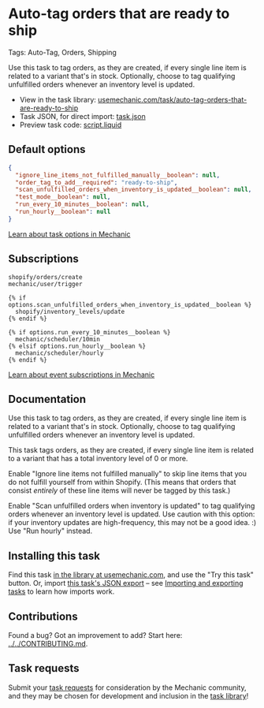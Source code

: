 # Auto-tag orders that are ready to ship

Tags: Auto-Tag, Orders, Shipping

Use this task to tag orders, as they are created, if every single line item is related to a variant that's in stock. Optionally, choose to tag qualifying unfulfilled orders whenever an inventory level is updated.

* View in the task library: [usemechanic.com/task/auto-tag-orders-that-are-ready-to-ship](https://usemechanic.com/task/auto-tag-orders-that-are-ready-to-ship)
* Task JSON, for direct import: [task.json](../../tasks/auto-tag-orders-that-are-ready-to-ship.json)
* Preview task code: [script.liquid](./script.liquid)

## Default options

```json
{
  "ignore_line_items_not_fulfilled_manually__boolean": null,
  "order_tag_to_add__required": "ready-to-ship",
  "scan_unfulfilled_orders_when_inventory_is_updated__boolean": null,
  "test_mode__boolean": null,
  "run_every_10_minutes__boolean": null,
  "run_hourly__boolean": null
}
```

[Learn about task options in Mechanic](https://docs.usemechanic.com/article/471-task-options)

## Subscriptions

```liquid
shopify/orders/create
mechanic/user/trigger

{% if options.scan_unfulfilled_orders_when_inventory_is_updated__boolean %}
  shopify/inventory_levels/update
{% endif %}

{% if options.run_every_10_minutes__boolean %}
  mechanic/scheduler/10min
{% elsif options.run_hourly__boolean %}
  mechanic/scheduler/hourly
{% endif %}
```

[Learn about event subscriptions in Mechanic](https://docs.usemechanic.com/article/408-subscriptions)

## Documentation

Use this task to tag orders, as they are created, if every single line item is related to a variant that's in stock. Optionally, choose to tag qualifying unfulfilled orders whenever an inventory level is updated.

This task tags orders, as they are created, if every single line item is related to a variant that has a total inventory level of 0 or more.

Enable "Ignore line items not fulfilled manually" to skip line items that you do not fulfill yourself from within Shopify. (This means that orders that consist _entirely_ of these line items will never be tagged by this task.)

Enable "Scan unfulfilled orders when inventory is updated" to tag qualifying orders whenever an inventory level is updated. Use caution with this option: if your inventory updates are high-frequency, this may not be a good idea. :) Use "Run hourly" instead.

## Installing this task

Find this task [in the library at usemechanic.com](https://usemechanic.com/task/auto-tag-orders-that-are-ready-to-ship), and use the "Try this task" button. Or, import [this task's JSON export](../../tasks/auto-tag-orders-that-are-ready-to-ship.json) – see [Importing and exporting tasks](https://docs.usemechanic.com/article/505-importing-and-exporting-tasks) to learn how imports work.

## Contributions

Found a bug? Got an improvement to add? Start here: [../../CONTRIBUTING.md](../../CONTRIBUTING.md).

## Task requests

Submit your [task requests](https://mechanic.canny.io/task-requests) for consideration by the Mechanic community, and they may be chosen for development and inclusion in the [task library](https://tasks.mechanic.dev/)!

